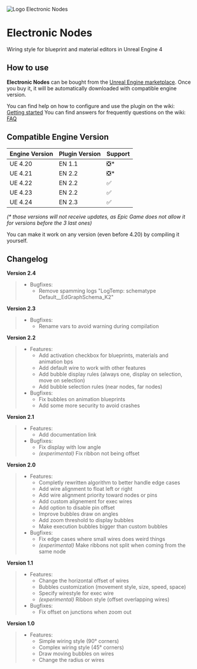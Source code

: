 ![Logo Electronic Nodes](https://user-images.githubusercontent.com/4563971/66260688-39befb80-e7c2-11e9-85c3-dcdaef506e84.png)

# Electronic Nodes
Wiring style for blueprint and material editors in Unreal Engine 4

## How to use

**Electronic Nodes** can be bought from the [Unreal Engine marketplace](https://www.unrealengine.com/marketplace/en-US/slug/electronic-nodes). Once you buy it, it will be automatically downloaded with compatible engine version.

You can find help on how to configure and use the plugin on the wiki: [Getting started](https://github.com/TheHerobrine/ElectronicNodes/wiki/Getting-started)
You can find answers for frequently questions on the wiki: [FAQ](https://github.com/TheHerobrine/ElectronicNodes/wiki/FAQ)

## Compatible Engine Version

Engine Version | Plugin Version | Support
-------------- | -------------- | ----
UE 4.20 | EN 1.1 | ❎*
UE 4.21 | EN 2.2 | ❎*
UE 4.22 | EN 2.2 | ✅
UE 4.23 | EN 2.2 | ✅
UE 4.24 | EN 2.3 | ✅

*(\* those versions will not receive updates, as Epic Game does not allow it for versions before the 3 last ones)*

You can make it work on any version (even before 4.20) by compiling it yourself.

## Changelog

**Version 2.4**
> - Bugfixes:
>   - Remove spamming logs "LogTemp: schematype Default__EdGraphSchema_K2"

**Version 2.3**
> - Bugfixes:
>   - Rename vars to avoid warning during compilation

**Version 2.2**
> - Features:
>   - Add activation checkbox for blueprints, materials and animation bps
>   - Add default wire to work with other features
>   - Add bubble display rules (always one, display on selection, move on selection)
>   - Add bubble selection rules (near nodes, far nodes)
> - Bugfixes:
>   - Fix bubbles on animation blueprints
>   - Add some more security to avoid crashes

**Version 2.1**
> - Features:
>   - Add documentation link
> - Bugfixes:
>   - Fix display with low angle
>   - *(experimental)* Fix ribbon not being offset

**Version 2.0**
> - Features:
>   - Completly rewritten algorithm to better handle edge cases
>   - Add wire alignment to float left or right
>   - Add wire alignment priority toward nodes or pins
>   - Add custom alignement for exec wires
>   - Add option to disable pin offset
>   - Improve bubbles draw on angles
>   - Add zoom threshold to display bubbles
>   - Make execution bubbles bigger than custom bubbles
> - Bugfixes:
>   - Fix edge cases where small wires does weird things
>   - *(experimental)* Make ribbons not split when coming from the same node

**Version 1.1**
> - Features:
>   - Change the horizontal offset of wires
>   - Bubbles customization (movement style, size, speed, space)
>   - Specify wirestyle for exec wire
>   - *(experimental)* Ribbon style (offset overlapping wires)
> - Bugfixes:
>   - Fix offset on junctions when zoom out

**Version 1.0**
> - Features:
>   - Simple wiring style (90° corners)
>   - Complex wiring style (45° corners)
>   - Draw moving bubbles on wires
>   - Change the radius or wires
